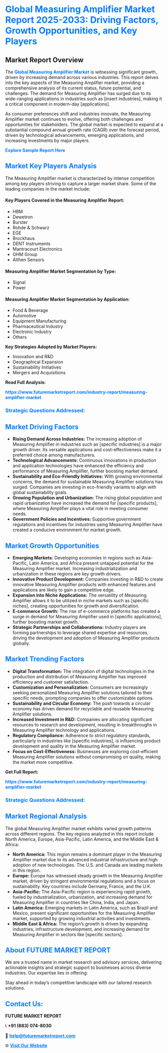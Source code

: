 <h1 style="color: #007BFF;">Global Measuring Amplifier Market Report 2025-2033: Driving Factors, Growth Opportunities, and Key Players</h1>

<section id="overview">
<h2>Market Report Overview</h2>
<p>The <a href="https://www.futuremarketreport.com/industry-report/measuring-amplifier-market" style="color: #007BFF; text-decoration: none;"><strong>Global Measuring Amplifier Market</strong></a> is witnessing significant growth, driven by increasing demand across various industries. This report delves into the key aspects of the Measuring Amplifier market, providing a comprehensive analysis of its current status, future potential, and challenges. The demand for Measuring Amplifier has surged due to its wide-ranging applications in industries such as [insert industries], making it a critical component in modern-day [applications].</p>
<p>As consumer preferences shift and industries innovate, the Measuring Amplifier market continues to evolve, offering both challenges and opportunities for stakeholders. The global market is expected to expand at a substantial compound annual growth rate (CAGR) over the forecast period, driven by technological advancements, emerging applications, and increasing investments by major players.</p>
</section>

<section id="overview">
<p><a href="https://www.futuremarketreport.com/request-sample/reportId=76454" style="color: #007BFF; text-decoration: none;"><strong>Explore Sample Report Here</strong></a></p>
</section>

<section id="key-players">
<h2 style="color: #007BFF;">Market Key Players Analysis</h2>
<p>The Measuring Amplifier market is characterized by intense competition among key players striving to capture a larger market share. Some of the leading companies in the market include:</p>
<h4>Key Players Covered in the Measuring Amplifier Report:</h4>
<ul><li>HBM</li><li>Dewetron</li><li>Burster</li><li>Rohde &amp; Schwarz</li><li>EGE</li><li>Brockhaus</li><li>DENT Instruments</li><li>Mantracourt Electronics</li><li>GHM Group</li><li>Althen Sensors</li></ul>
<h4>Measuring Amplifier Market Segmentation by Type:</h4>
<ul><li>Signal</li><li>Power</li></ul>

<h4>Measuring Amplifier Market Segmentation by Application:</h4>
<ul><li>Food &amp; Beverage</li><li>Automotive</li><li>Equipment Manufacturing</li><li>Pharmaceutical Industry</li><li>Electronic Industry</li><li>Others</li></ul>
<p><strong>Key Strategies Adopted by Market Players:</strong></p>
<ul>
<li>Innovation and R&D</li>
<li>Geographical Expansion</li>
<li>Sustainability Initiatives</li>
<li>Mergers and Acquisitions</li>
</ul>
</section>

<section>
<p><strong>Read Full Analysis: </strong></p><a href="https://www.futuremarketreport.com/industry-report/measuring-amplifier-market" style="color: #007BFF; text-decoration: none;"><strong>https://www.futuremarketreport.com/industry-report/measuring-amplifier-market</strong></a>
<h3 style="color: #007BFF;">Strategic Questions Addressed:</h3>
</section>

<section id="driving-factors">
<h2 style="color: #007BFF;">Market Driving Factors</h2>
<ul>
<li><strong>Rising Demand Across Industries:</strong> The increasing adoption of Measuring Amplifier in industries such as [specific industries] is a major growth driver. Its versatile applications and cost-effectiveness make it a preferred choice among manufacturers.</li>
<li><strong>Technological Advancements:</strong> Continuous innovations in production and application technologies have enhanced the efficiency and performance of Measuring Amplifier, further boosting market demand.</li>
<li><strong>Sustainability and Eco-Friendly Initiatives:</strong> With growing environmental concerns, the demand for sustainable Measuring Amplifier solutions has surged. Companies are investing in eco-friendly variants to align with global sustainability goals.</li>
<li><strong>Growing Population and Urbanization:</strong> The rising global population and rapid urbanization have increased the demand for [specific products], where Measuring Amplifier plays a vital role in meeting consumer needs.</li>
<li><strong>Government Policies and Incentives:</strong> Supportive government regulations and incentives for industries using Measuring Amplifier have created a conducive environment for market growth.</li>
</ul>
</section>

<section id="growth-opportunities">
<h2 style="color: #007BFF;">Market Growth Opportunities</h2>
<ul>
<li><strong>Emerging Markets:</strong> Developing economies in regions such as Asia-Pacific, Latin America, and Africa present untapped potential for the Measuring Amplifier market. Increasing industrialization and urbanization in these regions are key growth drivers.</li>
<li><strong>Innovative Product Development:</strong> Companies investing in R&D to create innovative Measuring Amplifier products with enhanced features and applications are likely to gain a competitive edge.</li>
<li><strong>Expansion into Niche Applications:</strong> The versatility of Measuring Amplifier allows it to be utilized in niche markets such as [specific niches], creating opportunities for growth and diversification.</li>
<li><strong>E-commerce Growth:</strong> The rise of e-commerce platforms has created a surge in demand for Measuring Amplifier used in [specific applications], further boosting market growth.</li>
<li><strong>Strategic Partnerships and Collaborations:</strong> Industry players are forming partnerships to leverage shared expertise and resources, driving the development and adoption of Measuring Amplifier products globally.</li>
</ul>
</section>

<section id="trending-factors">
<h2 style="color: #007BFF;">Market Trending Factors</h2>
<ul>
<li><strong>Digital Transformation:</strong> The integration of digital technologies in the production and distribution of Measuring Amplifier has improved efficiency and customer satisfaction.</li>
<li><strong>Customization and Personalization:</strong> Consumers are increasingly seeking personalized Measuring Amplifier solutions tailored to their specific needs, prompting companies to offer customizable options.</li>
<li><strong>Sustainability and Circular Economy:</strong> The push towards a circular economy has driven demand for recyclable and reusable Measuring Amplifier solutions.</li>
<li><strong>Increased Investment in R&D:</strong> Companies are allocating significant resources to research and development, resulting in breakthroughs in Measuring Amplifier technology and applications.</li>
<li><strong>Regulatory Compliance:</strong> Adherence to strict regulatory standards, particularly in industries like [specific industries], is influencing product development and quality in the Measuring Amplifier market.</li>
<li><strong>Focus on Cost-Effectiveness:</strong> Businesses are exploring cost-efficient Measuring Amplifier solutions without compromising on quality, making the market more competitive.</li>
</ul>
</section>

<section>
<p><strong>Get Full Report: </strong></p><a href="https://www.futuremarketreport.com/industry-report/measuring-amplifier-market" style="color: #007BFF; text-decoration: none;"><strong>https://www.futuremarketreport.com/industry-report/measuring-amplifier-market</strong></a>
<h3 style="color: #007BFF;">Strategic Questions Addressed:</h3>
</section>


<section id="regional-analysis">
<h2 style="color: #007BFF;">Market Regional Analysis</h2>
<p>The global Measuring Amplifier market exhibits varied growth patterns across different regions. The key regions analyzed in this report include North America, Europe, Asia-Pacific, Latin America, and the Middle East & Africa:</p>
<ul>
<li><strong>North America:</strong> This region remains a dominant player in the Measuring Amplifier market due to its advanced industrial infrastructure and high adoption of new technologies. The U.S. and Canada are leading markets in this region.</li>
<li><strong>Europe:</strong> Europe has witnessed steady growth in the Measuring Amplifier market, driven by stringent environmental regulations and a focus on sustainability. Key countries include Germany, France, and the U.K.</li>
<li><strong>Asia-Pacific:</strong> The Asia-Pacific region is experiencing rapid growth, fueled by industrialization, urbanization, and increasing demand for Measuring Amplifier in countries like China, India, and Japan.</li>
<li><strong>Latin America:</strong> Emerging markets in Latin America, such as Brazil and Mexico, present significant opportunities for the Measuring Amplifier market, supported by growing industrial activities and investments.</li>
<li><strong>Middle East & Africa:</strong> The region’s growth is driven by expanding industries, infrastructure development, and increasing demand for Measuring Amplifier in sectors like [specific sectors].</li>
</ul>
</section>

<footer>
<h2 style="color: #007BFF;">About FUTURE MARKET REPORT</h2>
<p>We are a trusted name in market research and advisory services, delivering actionable insights and strategic support to businesses across diverse industries. Our expertise lies in offering:</p>

<p>Stay ahead in today’s competitive landscape with our tailored research solutions.</p>

<h2 style="color: #007BFF;">Contact Us:</h2>
<p><strong>FUTURE MARKET REPORT</strong></p>
<p>📞 <strong>+91 (883) 074-8030</strong></p>
<p>📧 <strong><a href="mailto:help@futuremarketreport.com" style="color: #007BFF;">help@futuremarketreport.com</a></strong></p>
<p>🌐 <strong><a href="https://www.futuremarketreport.com/" style="color: #007BFF;">Visit Our Website</a></strong></p>
</footer>